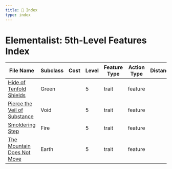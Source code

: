 ```yaml
---
title: 📑 Index
type: index
---
```


# Elementalist: 5th-Level Features Index

| File Name                                                               | Subclass | Cost | Level | Feature Type | Action Type | Distance | Target |
| ----------------------------------------------------------------------- | -------- | ---- | ----- | ------------ | ----------- | -------- | ------ |
| [Hide of Tenfold Shields](../Hide%20of%20Tenfold%20Shields)             | Green    |      | 5     | trait        | feature     |          |        |
| [Pierce the Veil of Substance](../Pierce%20the%20Veil%20of%20Substance) | Void     |      | 5     | trait        | feature     |          |        |
| [Smoldering Step](../Smoldering%20Step)                                 | Fire     |      | 5     | trait        | feature     |          |        |
| [The Mountain Does Not Move](../The%20Mountain%20Does%20Not%20Move)     | Earth    |      | 5     | trait        | feature     |          |        |
